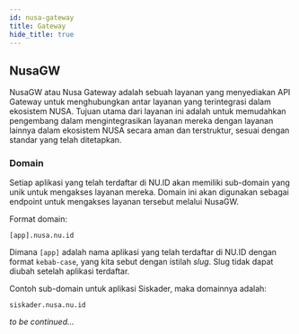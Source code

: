 ```yaml
---
id: nusa-gateway
title: Gateway
hide_title: true
---
```


## NusaGW

NusaGW atau Nusa Gateway adalah sebuah layanan yang menyediakan API Gateway untuk menghubungkan antar layanan yang terintegrasi dalam ekosistem NUSA. 
Tujuan utama dari layanan ini adalah untuk memudahkan pengembang dalam mengintegrasikan layanan mereka dengan layanan lainnya dalam ekosistem NUSA 
secara aman dan terstruktur, sesuai dengan standar yang telah ditetapkan.

### Domain

Setiap aplikasi yang telah terdaftar di NU.ID akan memiliki sub-domain yang unik untuk mengakses layanan mereka. Domain ini akan digunakan sebagai endpoint untuk mengakses layanan tersebut melalui NusaGW.

Format domain:

```
[app].nusa.nu.id
```

Dimana `[app]` adalah nama aplikasi yang telah terdaftar di NU.ID dengan format `kebab-case`, yang kita sebut dengan istilah _slug_. Slug tidak dapat diubah setelah aplikasi terdaftar.

Contoh sub-domain untuk aplikasi Siskader, maka domainnya adalah:

```
siskader.nusa.nu.id
```

_to be continued..._